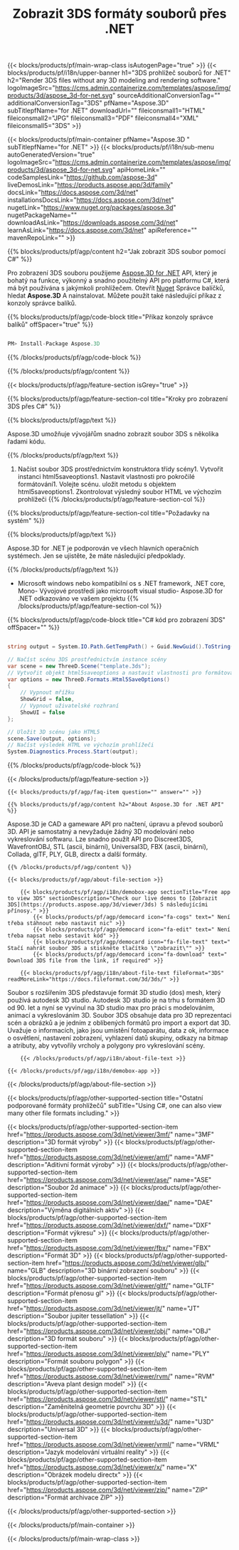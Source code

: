 ﻿---
title: Zobrazit 3DS formáty souborů přes .NET 
weight: 830
url: /cs/net/viewer/3ds/ 
description: C# zdrojový kód pro načtení, renderování a zobrazení dokumentů 3DS na .NET framework, .NET core, Mono.
---
{{< blocks/products/pf/main-wrap-class isAutogenPage="true" >}}
{{< blocks/products/pf/i18n/upper-banner h1="3DS prohlížeč souborů for .NET" h2="Render 3DS files without any 3D modeling and rendering software." logoImageSrc="https://cms.admin.containerize.com/templates/aspose/img/products/3d/aspose_3d-for-net.svg" sourceAdditionalConversionTag="" additionalConversionTag="3DS" pfName="Aspose.3D" subTitlepfName="for .NET" downloadUrl="" fileiconsmall1="HTML" fileiconsmall2="JPG" fileiconsmall3="PDF" fileiconsmall4="XML" fileiconsmall5="3DS" >}}

{{< blocks/products/pf/main-container pfName="Aspose.3D " subTitlepfName="for .NET" >}}
{{< blocks/products/pf/i18n/sub-menu autoGeneratedVersion="true" logoImageSrc="https://cms.admin.containerize.com/templates/aspose/img/products/3d/aspose_3d-for-net.svg" apiHomeLink="" codeSamplesLink="https://github.com/aspose-3d" liveDemosLink="https://products.aspose.app/3d/family" docsLink="https://docs.aspose.com/3d/net" installationsDocsLink="https://docs.aspose.com/3d/net" nugetLink="https://www.nuget.org/packages/aspose.3d" nugetPackageName="" downloadAsLink="https://downloads.aspose.com/3d/net" learnAsLink="https://docs.aspose.com/3d/net" apiReference="" mavenRepoLink="" >}}

{{% blocks/products/pf/agp/content h2="Jak zobrazit 3DS soubor pomocí C#" %}}

 Pro zobrazení 3DS souboru použijeme
 [Aspose.3D for .NET](https://products.aspose.com/3d/net) 
 API, který je bohatý na funkce, výkonný a snadno použitelný API pro platformu C#, která má být používána s jakýmkoli prohlížečem. Otevřít
 [Nuget](https://www.nuget.org/packages/aspose.3d) 
 Správce balíčků, hledat
 **Aspose.3D** 
 A nainstalovat. Můžete použít také následující příkaz z konzoly správce balíků.

{{% blocks/products/pf/agp/code-block title="Příkaz konzoly správce balíků" offSpacer="true" %}}

```cs

PM> Install-Package Aspose.3D


```

{{% /blocks/products/pf/agp/code-block %}}

{{% /blocks/products/pf/agp/content %}}

{{< blocks/products/pf/agp/feature-section isGrey="true" >}}

{{% blocks/products/pf/agp/feature-section-col title="Kroky pro zobrazení 3DS přes C#" %}}

{{% blocks/products/pf/agp/text %}}

 Aspose.3D umožňuje vývojářům snadno zobrazit soubor 3DS s několika řadami kódu.

{{% /blocks/products/pf/agp/text %}}

1. Načíst soubor 3DS prostřednictvím konstruktora třídy scény1. Vytvořit instanci html5saveoptions1. Nastavit vlastnosti pro pokročilé formátování1. Volejte scénu. uložit metodu s objektem html5saveoptions1. Zkontrolovat výsledný soubor HTML ve výchozím prohlížeči
{{% /blocks/products/pf/agp/feature-section-col %}}

{{% blocks/products/pf/agp/feature-section-col title="Požadavky na systém" %}}

{{% blocks/products/pf/agp/text %}}

 Aspose.3D for .NET je podporován ve všech hlavních operačních systémech. Jen se ujistěte, že máte následující předpoklady.

{{% /blocks/products/pf/agp/text %}}

- Microsoft windows nebo kompatibilní os s .NET framework, .NET core, Mono- Vývojové prostředí jako microsoft visual studio- Aspose.3D for .NET odkazováno ve vašem projektu
{{% /blocks/products/pf/agp/feature-section-col %}}

{{% blocks/products/pf/agp/code-block title="C# kód pro zobrazení 3DS" offSpacer="" %}}

```cs

string output = System.IO.Path.GetTempPath() + Guid.NewGuid().ToString() + ".html";

// Načíst scénu 3DS prostřednictvím instance scény
var scene = new ThreeD.Scene("template.3ds");
// Vytvořit objekt html5saveoptions a nastavit vlastnosti pro formátování
var options = new ThreeD.Formats.Html5SaveOptions()
{
    // Vypnout mřížku
    ShowGrid = false,
    // Vypnout uživatelské rozhraní
    ShowUI = false
};

// Uložit 3D scénu jako HTML5
scene.Save(output, options);
// Načíst výsledek HTML ve výchozím prohlížeči
System.Diagnostics.Process.Start(output);


```

{{% /blocks/products/pf/agp/code-block %}}

{{< /blocks/products/pf/agp/feature-section >}}

    {{< blocks/products/pf/agp/faq-item question="" answer="" >}}
 

<!-- aboutfile Starts -->

    {{% blocks/products/pf/agp/content h2="About Aspose.3D for .NET API" %}}

 Aspose.3D je CAD a gameware API pro načtení, úpravu a převod souborů 3D. API je samostatný a nevyžaduje žádný 3D modelování nebo vykreslování softwaru. Lze snadno použít API pro Discreet3DS, WavefrontOBJ, STL (ascii, binární), Universal3D, FBX (ascii, binární), Collada, glTF, PLY, GLB, directx a další formáty. 



    {{% /blocks/products/pf/agp/content %}}

    {{< blocks/products/pf/agp/about-file-section >}}

        {{< blocks/products/pf/agp/i18n/demobox-app sectionTitle="Free app to view 3DS" sectionDescription="Check our live demos to [Zobrazit 3DS](https://products.aspose.app/3d/viewer/3ds) S následujícími přínosy." >}}
            {{< blocks/products/pf/agp/democard icon="fa-cogs" text=" Není třeba stáhnout nebo nastavit nic" >}}
            {{< blocks/products/pf/agp/democard icon="fa-edit" text=" Není třeba napsat nebo sestavit kód" >}}
            {{< blocks/products/pf/agp/democard icon="fa-file-text" text=" Stačí nahrát soubor 3DS a stiskněte tlačítko \"zobrazit\"" >}}
            {{< blocks/products/pf/agp/democard icon="fa-download" text=" Download 3DS file from the link, if required" >}}

        {{< blocks/products/pf/agp/i18n/about-file-text fileFormat="3DS" readMoreLink="https://docs.fileformat.com/3d/3ds/" >}}
Soubor s rozšířením 3DS představuje formát 3D studio (dos) mesh, který používá autodesk 3D studio. Autodesk 3D studio je na trhu s formátem 3D od 90. let a nyní se vyvinul na 3D studio max pro práci s modelováním, animací a vykreslováním 3D. Soubor 3DS obsahuje data pro 3D reprezentaci scén a obrázků a je jedním z oblíbených formátů pro import a export dat 3D. Uvažuje o informacích, jako jsou umístění fotoaparátu, data z ok, informace o osvětlení, nastavení zobrazení, vyhlazení datů skupiny, odkazy na bitmap a atributy, aby vytvořily vrcholy a polygony pro vykreslování scény.

        {{< /blocks/products/pf/agp/i18n/about-file-text >}}
        
    {{< /blocks/products/pf/agp/i18n/demobox-app >}}

{{< /blocks/products/pf/agp/about-file-section >}}

<!-- aboutfile Ends -->

{{< blocks/products/pf/agp/other-supported-section title="Ostatní podporované formáty prohlížečů" subTitle="Using C#, one can also view many other file formats including." >}}

{{< blocks/products/pf/agp/other-supported-section-item href="https://products.aspose.com/3d/net/viewer/3mf/" name="3MF" description="3D formát výroby" >}}
{{< blocks/products/pf/agp/other-supported-section-item href="https://products.aspose.com/3d/net/viewer/amf/" name="AMF" description="Aditivní formát výroby" >}}
{{< blocks/products/pf/agp/other-supported-section-item href="https://products.aspose.com/3d/net/viewer/ase/" name="ASE" description="Soubor 2d animace" >}}
{{< blocks/products/pf/agp/other-supported-section-item href="https://products.aspose.com/3d/net/viewer/dae/" name="DAE" description="Výměna digitálních aktiv" >}}
{{< blocks/products/pf/agp/other-supported-section-item href="https://products.aspose.com/3d/net/viewer/dxf/" name="DXF" description="Formát výkresu" >}}
{{< blocks/products/pf/agp/other-supported-section-item href="https://products.aspose.com/3d/net/viewer/fbx/" name="FBX" description="Formát 3D" >}}
{{< blocks/products/pf/agp/other-supported-section-item href="https://products.aspose.com/3d/net/viewer/glb/" name="GLB" description="3D binární zobrazení souboru" >}}
{{< blocks/products/pf/agp/other-supported-section-item href="https://products.aspose.com/3d/net/viewer/gltf/" name="GLTF" description="Formát přenosu gl" >}}
{{< blocks/products/pf/agp/other-supported-section-item href="https://products.aspose.com/3d/net/viewer/jt/" name="JT" description="Soubor jupiter tessellation" >}}
{{< blocks/products/pf/agp/other-supported-section-item href="https://products.aspose.com/3d/net/viewer/obj/" name="OBJ" description="3D formát souboru" >}}
{{< blocks/products/pf/agp/other-supported-section-item href="https://products.aspose.com/3d/net/viewer/ply/" name="PLY" description="Formát souboru polygon" >}}
{{< blocks/products/pf/agp/other-supported-section-item href="https://products.aspose.com/3d/net/viewer/rvm/" name="RVM" description="Aveva plant design model" >}}
{{< blocks/products/pf/agp/other-supported-section-item href="https://products.aspose.com/3d/net/viewer/stl/" name="STL" description="Zaměnitelná geometrie povrchu 3D" >}}
{{< blocks/products/pf/agp/other-supported-section-item href="https://products.aspose.com/3d/net/viewer/u3d/" name="U3D" description="Universal 3D" >}}
{{< blocks/products/pf/agp/other-supported-section-item href="https://products.aspose.com/3d/net/viewer/vrml/" name="VRML" description="Jazyk modelování virtuální reality" >}}
{{< blocks/products/pf/agp/other-supported-section-item href="https://products.aspose.com/3d/net/viewer/x/" name="X" description="Obrázek modelu directx" >}}
{{< blocks/products/pf/agp/other-supported-section-item href="https://products.aspose.com/3d/net/viewer/zip/" name="ZIP" description="Formát archivace ZIP" >}}

{{< /blocks/products/pf/agp/other-supported-section >}}

{{< /blocks/products/pf/main-container >}}
    
{{< /blocks/products/pf/main-wrap-class >}}